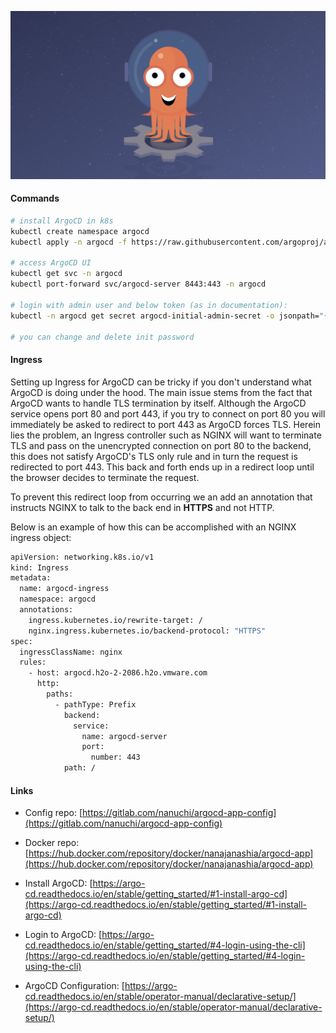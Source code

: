 
![argocd logo](argocd.png)


#### Commands

```bash
# install ArgoCD in k8s
kubectl create namespace argocd
kubectl apply -n argocd -f https://raw.githubusercontent.com/argoproj/argo-cd/stable/manifests/install.yaml

# access ArgoCD UI
kubectl get svc -n argocd
kubectl port-forward svc/argocd-server 8443:443 -n argocd

# login with admin user and below token (as in documentation):
kubectl -n argocd get secret argocd-initial-admin-secret -o jsonpath="{.data.password}" | base64 --decode && echo

# you can change and delete init password

```

#### Ingress
Setting up Ingress for ArgoCD can be tricky if you don't understand what ArgoCD is doing under the hood. The main issue stems from the fact that ArgoCD wants to handle TLS termination by itself. Although the ArgoCD service opens port 80 and port 443, if you try to connect on port 80 you will immediately be asked to redirect to port 443 as ArgoCD forces TLS. Herein lies the problem, an Ingress controller such as NGINX will want to terminate TLS and pass on the unencrypted connection on port 80 to the backend, this does not satisfy ArgoCD's TLS only rule and in turn the request is redirected to port 443. This back and forth ends up in a redirect loop until the browser decides to terminate the request. 

To prevent this redirect loop from occurring we an add an annotation that instructs NGINX to talk to the back end in **HTTPS** and not HTTP.

Below is an example of how this can be accomplished with an NGINX ingress object:

```bash
apiVersion: networking.k8s.io/v1
kind: Ingress
metadata:
  name: argocd-ingress
  namespace: argocd
  annotations:
    ingress.kubernetes.io/rewrite-target: /
    nginx.ingress.kubernetes.io/backend-protocol: "HTTPS"
spec:
  ingressClassName: nginx
  rules:
    - host: argocd.h2o-2-2086.h2o.vmware.com
      http:
        paths:
          - pathType: Prefix
            backend:
              service:
                name: argocd-server
                port:
                  number: 443
            path: /
```
#### Links

* Config repo: [https://gitlab.com/nanuchi/argocd-app-config](https://gitlab.com/nanuchi/argocd-app-config)

* Docker repo: [https://hub.docker.com/repository/docker/nanajanashia/argocd-app](https://hub.docker.com/repository/docker/nanajanashia/argocd-app)

* Install ArgoCD: [https://argo-cd.readthedocs.io/en/stable/getting_started/#1-install-argo-cd](https://argo-cd.readthedocs.io/en/stable/getting_started/#1-install-argo-cd)

* Login to ArgoCD: [https://argo-cd.readthedocs.io/en/stable/getting_started/#4-login-using-the-cli](https://argo-cd.readthedocs.io/en/stable/getting_started/#4-login-using-the-cli)

* ArgoCD Configuration: [https://argo-cd.readthedocs.io/en/stable/operator-manual/declarative-setup/](https://argo-cd.readthedocs.io/en/stable/operator-manual/declarative-setup/)
